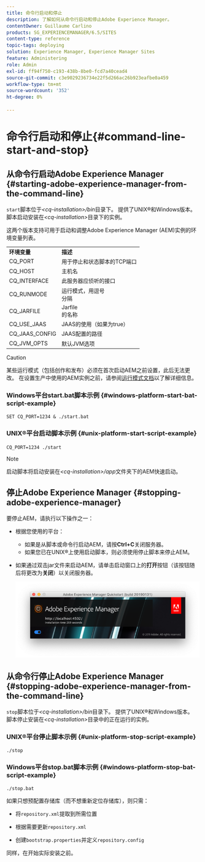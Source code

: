 ```yaml
---
title: 命令行启动和停止
description: 了解如何从命令行启动和停止Adobe Experience Manager。
contentOwner: Guillaume Carlino
products: SG_EXPERIENCEMANAGER/6.5/SITES
content-type: reference
topic-tags: deploying
solution: Experience Manager, Experience Manager Sites
feature: Administering
role: Admin
exl-id: ff94f750-c193-438b-8be0-fcd7a40cead4
source-git-commit: c3e9029236734e22f5d266ac26b923eafbe0a459
workflow-type: tm+mt
source-wordcount: '352'
ht-degree: 0%

---
```


# 命令行启动和停止{#command-line-start-and-stop}

## 从命令行启动Adobe Experience Manager {#starting-adobe-experience-manager-from-the-command-line}

`start`脚本位于&#x200B;*&lt;cq-installation>/bin*&#x200B;目录下。 提供了UNIX®和Windows版本。 脚本启动安装在&#x200B;*&lt;cq-installation>*&#x200B;目录下的实例。

这两个版本支持可用于启动和调整Adobe Experience Manager (AEM)实例的环境变量列表。

<table>
 <tbody>
  <tr>
   <td><strong>环境变量 </strong></td>
   <td><strong>描述 </strong></td>
  </tr>
  <tr>
   <td>CQ_PORT</td>
   <td>用于停止和状态脚本的TCP端口<br /> </td>
  </tr>
  <tr>
   <td>CQ_HOST</td>
   <td>主机名<br /> </td>
  </tr>
  <tr>
   <td>CQ_INTERFACE</td>
   <td>此服务器应侦听的接口<br /> </td>
  </tr>
  <tr>
   <td>CQ_RUNMODE</td>
   <td>运行模式，用逗号<br />分隔 </td>
  </tr>
  <tr>
   <td>CQ_JARFILE</td>
   <td>Jarfile<br />的名称 </td>
  </tr>
  <tr>
   <td>CQ_USE_JAAS</td>
   <td>JAAS的使用（如果为true）<br /> </td>
  </tr>
  <tr>
   <td>CQ_JAAS_CONFIG</td>
   <td>JAAS配置的路径<br /> </td>
  </tr>
  <tr>
   <td>CQ_JVM_OPTS</td>
   <td>默认JVM选项<br /> </td>
  </tr>
 </tbody>
</table>

>[!CAUTION]
>
>某些运行模式（包括创作和发布）必须在首次启动AEM之前设置，此后无法更改。 在设置生产中使用的AEM实例之前，请参阅[运行模式文档](/help/sites-deploying/configure-runmodes.md)以了解详细信息。

### Windows平台start.bat脚本示例 {#windows-platform-start-bat-script-example}

```shell
SET CQ_PORT=1234 & ./start.bat
```

### UNIX®平台启动脚本示例 {#unix-platform-start-script-example}

```shell
CQ_PORT=1234 ./start
```

>[!NOTE]
>
>启动脚本将启动安装在&#x200B;*&lt;cq-installation>/app*&#x200B;文件夹下的AEM快速启动。

## 停止Adobe Experience Manager {#stopping-adobe-experience-manager}

要停止AEM，请执行以下操作之一：

* 根据您使用的平台：

   * 如果是从脚本或命令行启动AEM，请按&#x200B;**Ctrl+C**&#x200B;关闭服务器。
   * 如果您已在UNIX®上使用启动脚本，则必须使用停止脚本来停止AEM。

* 如果通过双击jar文件来启动AEM，请单击启动窗口上的&#x200B;**打开**&#x200B;按钮（该按钮随后将更改为&#x200B;**关闭**）以关闭服务器。

  ![chlimage_1-63](assets/chlimage_1-63.png)

## 从命令行停止Adobe Experience Manager {#stopping-adobe-experience-manager-from-the-command-line}

`stop`脚本位于&#x200B;*&lt;cq-installation>/bin*&#x200B;目录下。 提供了UNIX®和Windows版本。 脚本停止安装在&#x200B;*&lt;cq-installation>*&#x200B;目录中的正在运行的实例。

### UNIX®平台停止脚本示例 {#unix-platform-stop-script-example}

```shell
./stop
```

### Windows平台stop.bat脚本示例 {#windows-platform-stop-bat-script-example}

```shell
./stop.bat
```

如果只想预配置存储库（而不想重新定位存储库），则只需：

* 将`repository.xml`提取到所需位置

* 根据需要更新`repository.xml`

* 创建`bootstrap.properties`并定义`repository.config`

同样，在开始实际安装之前。
